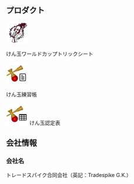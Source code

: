 <a name="Products"></a>
## プロダクト

<div>
    <p class="middle"><img src="assets/image/KWC_logo-60.png" alt="けん玉ワールドカップトリックシート" /></p>
    <p class="middle">けん玉ワールドカップトリックシート</p>
</div>

<div>
    <p><img src="assets/image/kendama-trainer-60.png" alt="けん玉練習帳" /></p>
    <p>けん玉練習帳</p>
</div>

<div>
    <img src="assets/image/kendama-grade-tables-60.png" alt="けん玉認定表" />
    けん玉認定表
</div>

<a name="Company"></a>
## 会社情報

### 会社名

トレードスパイク合同会社（英記：Tradespike G.K.）
